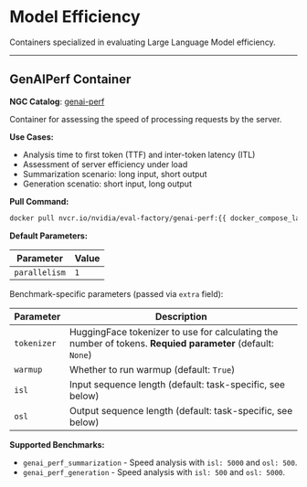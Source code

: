 # Model Efficiency

Containers specialized in evaluating Large Language Model efficiency.

---

## GenAIPerf Container

**NGC Catalog**: [genai-perf](https://catalog.ngc.nvidia.com/orgs/nvidia/teams/eval-factory/containers/genai-perf)

Container for assessing the speed of processing requests by the server.

**Use Cases:**

- Analysis time to first token (TTF) and inter-token latency (ITL)
- Assessment of server efficiency under load
- Summarization scenario: long input, short output
- Generation scenatio: short input, long output

**Pull Command:**

```bash
docker pull nvcr.io/nvidia/eval-factory/genai-perf:{{ docker_compose_latest }}
```

**Default Parameters:**

| Parameter | Value |
|-----------|-------|
| `parallelism` | `1` |

Benchmark-specific parameters (passed via `extra` field):

| Parameter | Description |
|-----------|-------|
| `tokenizer` | HuggingFace tokenizer to use for calculating the number of tokens. **Requied parameter**  (default: `None`)|
| `warmup` | Whether to run warmup (default: `True`) |
| `isl` | Input sequence length (default: task-specific, see below) |
| `osl` | Output sequence length (default: task-specific, see below) |


**Supported Benchmarks:**

- `genai_perf_summarization` - Speed analysis with `isl: 5000` and `osl: 500`.
- `genai_perf_generation` - Speed analysis with `isl: 500` and `osl: 5000`.